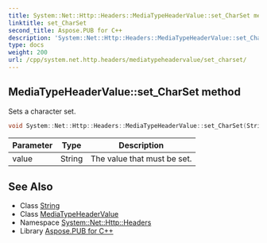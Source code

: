 ```yaml
---
title: System::Net::Http::Headers::MediaTypeHeaderValue::set_CharSet method
linktitle: set_CharSet
second_title: Aspose.PUB for C++
description: 'System::Net::Http::Headers::MediaTypeHeaderValue::set_CharSet method. Sets a character set in C++.'
type: docs
weight: 200
url: /cpp/system.net.http.headers/mediatypeheadervalue/set_charset/
---
```

## MediaTypeHeaderValue::set_CharSet method


Sets a character set.

```cpp
void System::Net::Http::Headers::MediaTypeHeaderValue::set_CharSet(String value)
```


| Parameter | Type | Description |
| --- | --- | --- |
| value | String | The value that must be set. |

## See Also

* Class [String](../../../system/string/)
* Class [MediaTypeHeaderValue](../)
* Namespace [System::Net::Http::Headers](../../)
* Library [Aspose.PUB for C++](../../../)
